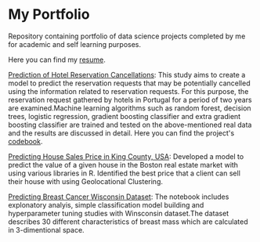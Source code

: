 # My Portfolio

Repository containing portfolio of data science projects completed by me for academic and self learning purposes.

Here you can find my [resume](https://github.com/oguzkirazdiken/msc-files/blob/master/Oguz's%20Resume.pdf).


[Prediction of Hotel Reservation Cancellations](https://oguzkirazdiken.github.io/oguz.kirazdiken/Capstone%20Project%20Report%20_Prediction%20of%20Hotel%20Reservation%20Cancellations.pdf): This study aims to create a model to predict the reservation requests that may be potentially cancelled using the information related to reservation requests. For this purpose, the reservation request gathered by hotels in Portugal for a period of two years are examined.Machine learning algorithms such as random forest, decision trees, logistic regression, gradient boosting classifier and extra gradient boosting classifier are trained and tested on the above-mentioned real data and the results are discussed in detail. Here you can find the project's [codebook](https://oguzkirazdiken.github.io/oguz.kirazdiken/Hotel%20Booking%20Demand%20Prediction.html).

[Predicting House Sales Price in King County, USA](https://oguzkirazdiken.github.io/oguz.kirazdiken/Project%20MA%E2%80%93Tamirane.html): Developed a model to predict the value of a given house in the Boston real estate market with using various libraries in R. Identified the best price that a client can sell their house with using Geolocational Clustering.

[Predicting Breast Cancer Wisconsin Dataset](https://oguzkirazdiken.github.io/oguz.kirazdiken/Breast%20Cancer%20Wisconsin%20(Diagnostic)%20Data%20Set%20Term%20Project.html): The notebook includes explonatory analyis, simple classification model building and hyperparameter tuning studies with Winsconsin dataset.The dataset describes 30 different characteristics of breast mass which are calculated in 3-dimentional space. 

